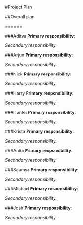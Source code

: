 #Project Plan

##Overall plan


======

###Aditya
**Primary responsibility**:

*Secondary responsibility*:

###Arjun
**Primary responsibility**:

*Secondary responsibility*:

###Nick
**Primary responsibility**:

*Secondary responsibility*:

###Harry
**Primary responsibility**:

*Secondary responsibility*:

###Hunter
**Primary responsibility**:

*Secondary responsibility*:

###Krista
**Primary responsibility**:

*Secondary responsibility*:

###Anita
**Primary responsibility**:

*Secondary responsibility*:

###Saumya
**Primary responsibility**:

*Secondary responsibility*:

###Michael
**Primary responsibility**:

*Secondary responsibility*:

###Josh
**Primary responsibility**:

*Secondary responsibility*:
